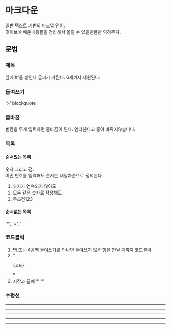 # 마크다운
일반 텍스트 기반의 마크업 언어.  
깃허브에 배운내용들을 정리해서 올릴 수 있을만큼만 익혀두자.  
## 문법  
### 제목
앞에'#'을 붙인다 글씨가 커진다. 6개까지 지원된다.  
### 들여쓰기
'>' blockquote
### 줄바꿈
빈칸을 두개 입력하면 줄바꿈이 된다. 엔터친다고 줄이 바뀌지않습니다.
### 목록  
#### 순서있는 목록  
숫자 그리고 점.  
어떤 번호를 입력해도 순서는 내림차순으로 정의된다.  
1. 숫자가 연속되지 않아도
4. 모두 같은 숫자로 작성해도
3. 무조건123  
#### 순서없는 목록  
'*', '+', '-'  
### 코드블럭
1. 탭 또는 4공백 들여쓰기를 만나면 들여쓰지 않은 행을 만날 때까지 코드블럭  
1. "<pre><code>{코드}</code></pre>"  
1. 시작과 끝에 "'''"  
### 수평선
  * * *  
  ***  
  *****  
  - - -  
  ----------------------  
